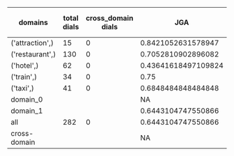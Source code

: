 | domains         |   total dials |   cross_domain dials | JGA                 | RSA                | TA                 | CDTA   |   total turns |   cross-domain turns |
|-----------------|---------------|----------------------|---------------------|--------------------|--------------------|--------|---------------|----------------------|
| ('attraction',) |            15 |                    0 | 0.8421052631578947  | 0.9327485380116959 | 0.9122807017543859 | NA     |            57 |                    0 |
| ('restaurant',) |           130 |                    0 | 0.7052810902896082  | 0.9112617012617006 | 0.7955706984667802 | NA     |           587 |                    0 |
| ('hotel',)      |            62 |                    0 | 0.43641618497109824 | 0.817257317185063  | 0.6069364161849711 | NA     |           346 |                    0 |
| ('train',)      |            34 |                    0 | 0.75                | 0.9160749506903354 | 0.877906976744186  | NA     |           172 |                    0 |
| ('taxi',)       |            41 |                    0 | 0.6848484848484848  | 0.8563941299790356 | 0.8545454545454545 | NA     |           165 |                    0 |
| domain_0        |               |                      | NA                  | NA                 | NA                 | NA     |             0 |                    0 |
| domain_1        |               |                      | 0.6443104747550866  | 0.8814659019636221 | 0.7694046721929163 | NA     |          1327 |                    0 |
| all             |           282 |                    0 | 0.6443104747550866  | 0.8814659019636221 | 0.7694046721929163 | NA     |          1327 |                    0 |
| cross-domain    |               |                      | NA                  | NA                 | NA                 | NA     |             0 |                    0 |
